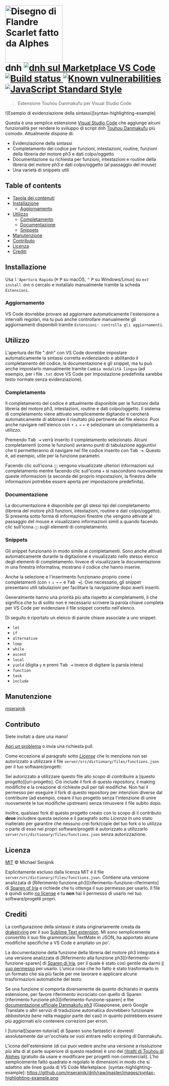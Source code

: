 <h1>
  <img
    src="https://github.com/mserajnik/dnh/raw/master/images/logo.png"
    alt="Disegno di Flandre Scarlet fatto da Alphes"
    width="182">
  <br>
  dnh
  <a href="https://marketplace.visualstudio.com/items?itemName=mserajnik.dnh">
    <img
      src="https://img.shields.io/vscode-marketplace/v/mserajnik.dnh.svg"
      alt="dnh sul Marketplace VS Code">
  </a>
  <a href="https://travis-ci.com/mserajnik/dnh">
    <img src="https://travis-ci.com/mserajnik/dnh.svg" alt="Build status">
  </a>
  <a href="https://snyk.io/test/github/mserajnik/dnh">
    <img
      src="https://snyk.io/test/github/mserajnik/dnh/badge.svg"
      alt="Known vulnerabilities">
  </a>
  <a href="https://standardjs.com">
    <img
      src="https://img.shields.io/badge/code_style-standard-brightgreen.svg"
      alt="JavaScript Standard Style">
  </a>
</h1>

> Estensione Touhou Danmakufu per Visual Studio Code

![Esempio di evidenziazione della sintassi][syntax-highlighting-example]

Questa è una semplice estensione [Visual Studio Code][vs-code] che aggiunge alcuni
funzionalità per rendere lo sviluppo di script dnh [Touhou Danmakufu][touhou-danmakufu] più
comodo. Attualmente dispone di:

+ Evidenziazione della sintassi
+ Completamento del codice per funzioni, intestazioni, routine, funzioni della libreria del motore ph3 e dati colpo/oggetto
+ Documentazione su richiesta per funzioni, intestazioni e routine della libreria del motore ph3 e dati colpo/oggetto (al passaggio del mouse)
+ Una varietà di snippets utili

## Table of contents

- [Tavola dei contenuti](#tavola-dei-contenuti)
- [Installazione](#installazione)
  - [Aggiornamento](#aggiornamento)
- [Utilizzo](#utilizzo)
  - [Completamento](#completamento)
  - [Documentazione](#documentazione)
  - [Snippets](#snippets)
- [Manutenzione](#manutenzione)
- [Contributo](#contributo)
- [Licenza](#licenza)
- [Crediti](#crediti)

## Installazione

Usa `l'Apertura Rapida` (<kbd>⌘</kbd> <kbd>P</kbd> su macOS,
<kbd>⌃</kbd> <kbd>P</kbd> su Windows/Linux) su `ext install dnh` o
cercalo e installalo manualmente tramite la scheda `Estensioni`.

### Aggiornamento

VS Code dovrebbe provare ad aggiornare automaticamente l'estensione a intervalli regolari, ma tu
può anche controllare manualmente gli aggiornamenti disponibili tramite
`Estensioni: controlla gli aggiornamenti`.

## Utilizzo

L'apertura dei file ".dnh" con VS Code dovrebbe impostare automaticamente la sintassi corretta
evidenziando e abilitando il completamento del codice, la documentazione e gli snippet, ma tu
può anche impostarlo manualmente tramite `Cambia modalità lingua` (ad esempio, per i file `.txt`
dove VS Code per impostazione predefinita sarebbe testo normale senza evidenziazione).

### Completamento

Il completamento del codice è attualmente disponibile per le funzioni della libreria del motore ph3,
intestazioni, routine e dati colpo/oggetto. Il sistema di completamento viene attivato semplicemente
digitando e cercherà automaticamente di abbinare il risultato più pertinente del file
elenco. Puoi anche navigare nell'elenco con
<kbd>↑</kbd> <kbd>↓</kbd> <kbd>→</kbd> <kbd>←</kbd> e selezionare un completamento a
utilizzo.

Premendo <kbd>Tab ⇥</kbd> verrà inserito il completamento selezionato. Alcuni completamenti
(come le funzioni) avranno punti di tabulazione aggiuntivi che ti permetteranno di navigare nel file
codice inserito con <kbd>Tab ⇥</kbd>. Questo è, ad esempio, utile per la funzione
parametri.

Facendo clic sull'icona `ⓘ` vengono visualizzate ulteriori informazioni sul completamento mentre
facendo clic sull'icona `✕` si nascondono nuovamente queste informazioni (a seconda del proprio
impostazioni, la finestra delle informazioni potrebbe essere aperta per impostazione predefinita).

### Documentazione

La documentazione è disponibile per gli stessi tipi del completamento (libreria del motore ph3
funzioni, intestazioni, routine e dati colpo/oggetto). Si presenta sotto forma di informazioni
finestre che vengono attivate al passaggio del mouse e visualizzano informazioni simili a quando
facendo clic sull'icona `ⓘ` sugli elementi di completamento.

### Snippets
Gli snippet funzionano in modo simile ai completamenti. Sono anche attivati
automaticamente durante la digitazione e visualizzato nello stesso elenco degli elementi di completamento.
Invece di visualizzare la documentazione in una finestra informativa, mostrano il codice che hanno
inserire.

Anche la selezione e l'inserimento funzionano proprio come i completamenti (con
<kbd>↑</kbd> <kbd>↓</kbd> <kbd>→</kbd> <kbd>←</kbd> e <kbd>Tab ⇥</kbd>).
Ove necessario, gli snippet presentano utili tabulazioni per facilitare la navigazione
dopo averli inseriti.

Generalmente hanno una priorità più alta rispetto ai completamenti, il che significa che tu
di solito non è necessario scrivere la parola chiave completa per VS Code per evidenziare il file
snippet corretto nell'elenco.

Di seguito è riportato un elenco di parole chiave associate a uno snippet:

+ `let`
+ `if`
+ `alternative`
+ `loop`
+ `while`
+ `ascent`
+ `local`
+ `yield` (digita `y` e premi <kbd>Tab ⇥</kbd> invece di digitare la parola intera)
+ `function`
+ `task`
+ `include`

## Manutenzione

[mserajnik][maintainer-url]

## Contributo

Siete invitati a dare una mano!

[Apri un problema][issues-url] o invia una richiesta pull.

Come eccezione al paragrafo sotto _[License](#license)_ che lo menziona
non sei autorizzato a utilizzare il file
`server/src/dictionary/files/functions.json` per il tuo software/progetti:

Sei autorizzato a utilizzare questo file allo scopo di _contribuire_ a
[questo progetto][url-progetto]. Ciò include il fork di questo repository, il making
modifiche e la creazione di richieste pull per tali modifiche. Non hai il permesso
per eseguire il fork di questo repository per intenzioni diverse dal contribuire (ad esempio, creare
il tuo progetto senza l'intenzione di unire nuovamente le tue modifiche
upstream) senza rimuovere il file subito dopo.

Inoltre, qualsiasi fork di questo progetto creato con lo scopo di
il contributo __deve__ includere questa sezione e il paragrafo sotto _Licenza_ in
uno stato inalterato per garantire che nessuno crei fork/copie del tuo fork
o lo utilizza o parte di esso nei propri software/progetti è autorizzato a utilizzarlo
`server/src/dictionary/files/functions.json` senza autorizzazione.

## Licenza

[MIT](LICENSE.md) © Michael Serajnik

Esplicitamente escluso dalla licenza MIT è il file
`server/src/dictionary/files/functions.json`. Contiene una versione analizzata di
[Riferimento funzione ph3][riferimento-funzione-riferimento] di [Sparen of Iría][sparen]
e richiede che tu ottenga il suo permesso per usarlo. Il file è quindi sotto
[no license][no-license] e tu __non__ hai il permesso di usarlo nel tuo
software/progetti propri.
## Crediti

La configurazione della sintassi è stata originariamente creata da [drakeirving][drakeirving]
per il suo [Sublime Text extension][sublime-danmakufu]. Mi sono semplicemente convertito
il suo file grammaticale TextMate in JSON, ha apportato alcune modifiche specifiche a VS Code e
ampliato un po'.

La documentazione della funzione della libreria del motore ph3 integrata è una versione analizzata di
[Riferimento alla funzione ph3][riferimento-funzione-sparen] di [Sparen di Iría][sparen],
per il quale è stato così gentile da darmi [il suo permesso](sparen_permission.md)
per usarlo. L'unica cosa che ho fatto è stato trasformarlo in un formato che sia
più facile per me lavorare e applicare alcune trasformazioni automatiche del testo.

Se una funzione si comporta diversamente da quanto dichiarato in questa estensione, per favore
riferimento incrociato con quello di Sparen
[riferimento funzione ph3][riferimento-funzione-sparen] e the
[documentazione ufficiale Danmakufu ph3][touhou-danmakufu-docs] (Giapponese, però
Google Translate o altri servizi di traduzione automatica dovrebbero funzionare
_abbastanza bene_ nella maggior parte dei casi) in quanto potrebbero essere più aggiornati e/o contenere
correzioni per errori.

I [tutorial][sparen-tutorial] di Sparen sono fantastici e dovresti assolutamente
dai un'occhiata se vuoi entrare nello scripting di Danmakufu.

L'icona dell'estensione (di cui puoi vedere anche una versione a risoluzione più alta di at
parte superiore di questo readme) è uno dei [ritratti di Touhou di Alphes][alphes-portraits]
(gratuito da usare e modificare per progetti non commerciali). L'ho semplicemente fatto
quadrato e regolato le dimensioni in modo che si adattino alle linee guida di VS Code Marketplace.
[syntax-highlighting-example]: https://github.com/mserajnik/dnh/raw/master/images/syntax-highlighting-example.png

[vs-code]: https://code.visualstudio.com/
[touhou-danmakufu]: https://en.touhouwiki.net/wiki/Touhou_Danmakufu
[sparen]: https://github.com/sparen
[sparen-function-reference]: https://sparen.github.io/ph3tutorials/docs.html
[no-license]: https://choosealicense.com/no-permission/
[drakeirving]: https://github.com/drakeirving
[sublime-danmakufu]: https://github.com/drakeirving/sublime-danmakufu
[touhou-danmakufu-docs]: http://www.geocities.co.jp/SiliconValley-Oakland/9951/pre/th_dnh_help_v3.html
[sparen-tutorials]: https://sparen.github.io/ph3tutorials/ph3tutorials.html
[alphes-portraits]: http://gensoukyou.1000.tv/dl.html

[maintainer-url]: https://github.com/mserajnik
[issues-url]: https://github.com/mserajnik/dnh/issues/new
[project-url]: https://github.com/mserajnik/dnh
